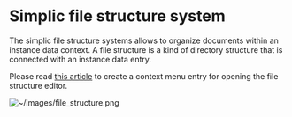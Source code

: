 # Simplic file structure system

The simplic file structure systems allows to organize documents within an instance data context. A file structure is a kind of directory structure that is connected
with an instance data entry.

Please read [this article](grid_configuration.md) to create a context menu entry for opening the file structure editor.

![~/images/file_structure.png](~/images/file_structure.png)